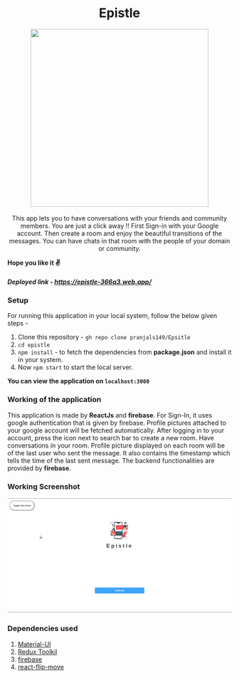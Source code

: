 <h1 align="center">Epistle</h1>

<p align="center"><img src="https://image.freepik.com/free-vector/messages-concept-illustration_114360-583.jpg" height=400 width=400 /></p>

<p align="center">This app lets you to have conversations with your friends and community members. You are just a click away !! First Sign-in with your Google account. Then create a room and enjoy the beautiful transitions of the messages. You can have chats in that room with the people of your domain or community. </p>

**Hope you like it ✌**

##### Deployed link - https://epistle-366a3.web.app/

### Setup
For running this application in your local system, follow the below given steps -
1. Clone this repository - ```gh repo clone pranjals149/Epsitle```
2. ```cd epistle```
3. ```npm install``` - to fetch the dependencies from **package.json** and install it in your system.
4. Now ```npm start``` to start the local server.

**You can view the application on ```localhost:3000```**

### Working of the application
This application is made by **ReactJs** and **firebase**. For Sign-In, it uses google authentication that is given by firebase. Profile pictures attached to your google account will be fetched automatically. After logging in to your account, press the icon next to search bar to create a new room. Have conversations in your room. Profile picture displayed on each room will be of the last user who sent the message. It also contains the timestamp which tells the time of the last sent message. The backend functionalities are provided by **firebase**.

### Working Screenshot
<img src="epistle-full.gif">


### Dependencies used
1. [Material-UI](material-ui.com)
2. [Redux Toolkil](https://redux.js.org/)
3. [firebase](https://firebase.google.com/)
4. [react-flip-move](https://github.com/joshwcomeau/react-flip-move)
